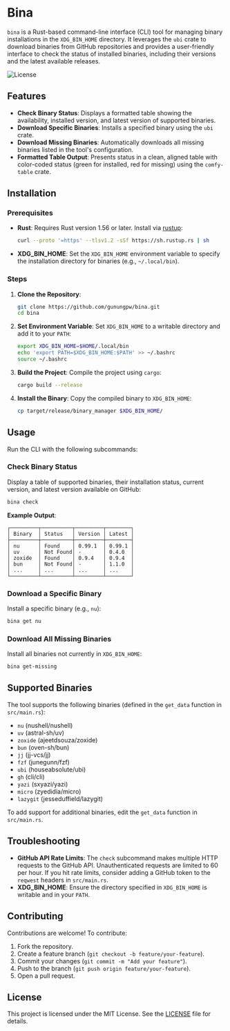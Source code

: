 # Bina

`bina` is a Rust-based command-line interface (CLI) tool for managing binary installations in the `XDG_BIN_HOME` directory. It leverages the `ubi` crate to download binaries from GitHub repositories and provides a user-friendly interface to check the status of installed binaries, including their versions and the latest available releases.

![License](https://img.shields.io/badge/License-MIT-blue)

## Features

- **Check Binary Status**: Displays a formatted table showing the availability, installed version, and latest version of supported binaries.
- **Download Specific Binaries**: Installs a specified binary using the `ubi` crate.
- **Download Missing Binaries**: Automatically downloads all missing binaries listed in the tool's configuration.
- **Formatted Table Output**: Presents status in a clean, aligned table with color-coded status (green for installed, red for missing) using the `comfy-table` crate.

## Installation

### Prerequisites

- **Rust**: Requires Rust version 1.56 or later. Install via [rustup](https://rustup.rs/):
  ```bash
  curl --proto '=https' --tlsv1.2 -sSf https://sh.rustup.rs | sh
  ```
- **XDG_BIN_HOME**: Set the `XDG_BIN_HOME` environment variable to specify the installation directory for binaries (e.g., `~/.local/bin`).

### Steps

1. **Clone the Repository**:
   ```bash
   git clone https://github.com/gunungpw/bina.git
   cd bina
   ```

2. **Set Environment Variable**:
   Set `XDG_BIN_HOME` to a writable directory and add it to your `PATH`:
   ```bash
   export XDG_BIN_HOME=$HOME/.local/bin
   echo 'export PATH=$XDG_BIN_HOME:$PATH' >> ~/.bashrc
   source ~/.bashrc
   ```

3. **Build the Project**:
   Compile the project using `cargo`:
   ```bash
   cargo build --release
   ```

4. **Install the Binary**:
   Copy the compiled binary to `XDG_BIN_HOME`:
   ```bash
   cp target/release/binary_manager $XDG_BIN_HOME/
   ```

## Usage

Run the CLI with the following subcommands:

### Check Binary Status
Display a table of supported binaries, their installation status, current version, and latest version available on GitHub:
```bash
bina check
```
**Example Output**:
```
┌─────────┬──────────┬─────────┬────────┐
│ Binary  │ Status   │ Version │ Latest │
├─────────┼──────────┼─────────┼────────┤
│ nu      │ Found    │ 0.99.1  │ 0.99.1 │
│ uv      │ Not Found│ -       │ 0.4.0  │
│ zoxide  │ Found    │ 0.9.4   │ 0.9.4  │
│ bun     │ Not Found│ -       │ 1.1.0  │
│ ...     │ ...      │ ...     │ ...    │
└─────────┴──────────┴─────────┴────────┘
```

### Download a Specific Binary
Install a specific binary (e.g., `nu`):
```bash
bina get nu
```

### Download All Missing Binaries
Install all binaries not currently in `XDG_BIN_HOME`:
```bash
bina get-missing
```

## Supported Binaries

The tool supports the following binaries (defined in the `get_data` function in `src/main.rs`):

- `nu` (nushell/nushell)
- `uv` (astral-sh/uv)
- `zoxide` (ajeetdsouza/zoxide)
- `bun` (oven-sh/bun)
- `jj` (jj-vcs/jj)
- `fzf` (junegunn/fzf)
- `ubi` (houseabsolute/ubi)
- `gh` (cli/cli)
- `yazi` (sxyazi/yazi)
- `micro` (zyedidia/micro)
- `lazygit` (jesseduffield/lazygit)

To add support for additional binaries, edit the `get_data` function in `src/main.rs`.

## Troubleshooting

- **GitHub API Rate Limits**: The `check` subcommand makes multiple HTTP requests to the GitHub API. Unauthenticated requests are limited to 60 per hour. If you hit rate limits, consider adding a GitHub token to the `reqwest` headers in `src/main.rs`.
- **XDG_BIN_HOME**: Ensure the directory specified in `XDG_BIN_HOME` is writable and in your `PATH`.

## Contributing

Contributions are welcome! To contribute:

1. Fork the repository.
2. Create a feature branch (`git checkout -b feature/your-feature`).
3. Commit your changes (`git commit -m "Add your feature"`).
4. Push to the branch (`git push origin feature/your-feature`).
5. Open a pull request.

## License

This project is licensed under the MIT License. See the [LICENSE](LICENSE) file for details.
